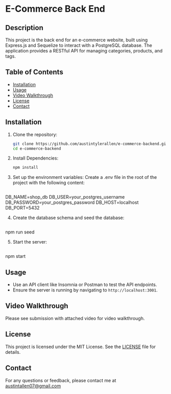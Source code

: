 # E-Commerce Back End

## Description

This project is the back end for an e-commerce website, built using Express.js and Sequelize to interact with a PostgreSQL database. The application provides a RESTful API for managing categories, products, and tags.

## Table of Contents

- [Installation](#installation)
- [Usage](#usage)
- [Video Walkthrough](#video-walkthrough)
- [License](#license)
- [Contact](#contact)

## Installation

1. Clone the repository:
   ```bash
   git clone https://github.com/austintylerallen/e-commerce-backend.git
   cd e-commerce-backend

2. Install Dependencies:
    ```bash
    npm install

3. Set up the environment variables:
Create a .env file in the root of the project with the following content:
    ```bash
DB_NAME=shop_db
DB_USER=your_postgres_username
DB_PASSWORD=your_postgres_password
DB_HOST=localhost
DB_PORT=5432

4. Create the database schema and seed the database:

    ```bash
npm run seed

5. Start the server:

    ```bash
npm start

## Usage

- Use an API client like Insomnia or Postman to test the API endpoints.
- Ensure the server is running by navigating to `http://localhost:3001`.


## Video Walkthrough

Please see submission with attached video for video walkthrough.

## License

This project is licensed under the MIT License. See the [LICENSE](./LICENSE) file for details.

## Contact

For any questions or feedback, please contact me at austintallen07@gmail.com